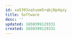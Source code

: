 ```yaml
---
id: xa5393zqtuom5rqbj0p4qzy
title: Software
desc: ''
updated: 1650399129331
created: 1650399129331
---
```


